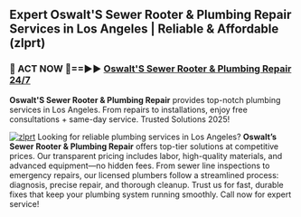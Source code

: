 ## Expert Oswalt'S Sewer Rooter & Plumbing Repair Services in Los Angeles | Reliable & Affordable (zlprt)  

<h3>🚿 ACT NOW 🌟==►► <a href="https://tinyurl.com/2ne6vx2x" rel="nofollow">Oswalt'S Sewer Rooter & Plumbing Repair 24/7</a></h3>

**Oswalt'S Sewer Rooter & Plumbing Repair** provides top-notch plumbing services in Los Angeles. From repairs to installations, enjoy free consultations + same-day service. Trusted Solutions 2025!

[![zlprt](https://i.imgur.com/4PFF4AK.jpeg)](https://tinyurl.com/2ne6vx2x)
Looking for reliable plumbing services in Los Angeles? **Oswalt’s Sewer Rooter & Plumbing Repair** offers top-tier solutions at competitive prices. Our transparent pricing includes labor, high-quality materials, and advanced equipment—no hidden fees. From sewer line inspections to emergency repairs, our licensed plumbers follow a streamlined process: diagnosis, precise repair, and thorough cleanup. Trust us for fast, durable fixes that keep your plumbing system running smoothly. Call now for expert service!